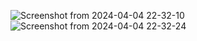 
![Screenshot from 2024-04-04 22-32-10](https://github.com/ValmikiPrasad/wobot-assessment/assets/86890398/7e09de21-ba84-4a8c-99d4-ea05565a69fe)
![Screenshot from 2024-04-04 22-32-24](https://github.com/ValmikiPrasad/wobot-assessment/assets/86890398/b7a6c499-bd58-4d44-880e-990eafdac9a6)

